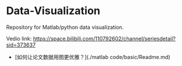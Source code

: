 # Data-Visualization

Repository for Matlab/python data visualization.

Vedio link: https://space.bilibili.com/110792602/channel/seriesdetail?sid=373637

- [如何让论文数据用图更优雅？](./matlab code/basic/Readme.md)

